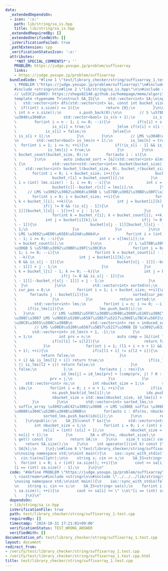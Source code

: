 ```yaml
---
data:
  _extendedDependsOn:
  - icon: ':x:'
    path: lib/string/sa_is.hpp
    title: lib/string/sa_is.hpp
  _extendedRequiredBy: []
  _extendedVerifiedWith: []
  _isVerificationFailed: true
  _pathExtension: cpp
  _verificationStatusIcon: ':x:'
  attributes:
    '*NOT_SPECIAL_COMMENTS*': ''
    PROBLEM: https://judge.yosupo.jp/problem/suffixarray
    links:
    - https://judge.yosupo.jp/problem/suffixarray
  bundledCode: "#line 1 \"test/library_checker/string/suffixarray_1.test.cpp\"\n#define\
    \ PROBLEM \"https://judge.yosupo.jp/problem/suffixarray\"\n#include <iostream>\n\
    #include <string>\n\n#line 2 \"lib/string/sa_is.hpp\"\n\n#include <vector>\n\n\
    // \u53C2\u8003: https://shogo82148.github.io/homepage/memo/algorithm/suffix-array/sa-is.html\n\
    template <typename T>\nstruct SA_IS{\n    std::vector<int> SA;\n\nprivate:\n \
    \   std::vector<int> dfs(std::vector<int> &s, const int bucket_size){\n      \
    \  if((int) s.size() == 1){\n            return {0};\n        }\n\n        const\
    \ int n = s.size();\n        s.push_back(0);\n\n        // S \u578B\u304B\u3069\
    \u3046\u304B\n        std::vector<bool> is_s(n + 1);\n        is_s[n] = true;\n\
    \        for(int i = n - 1; i >= 0; --i){\n            if(s[i] < s[i + 1]){\n\
    \                is_s[i] = true;\n            }else if(s[i] > s[i + 1]){\n   \
    \             is_s[i] = false;\n            }else{\n                is_s[i] =\
    \ is_s[i + 1];\n            }\n        }\n\n        // LMS \u304B\u3069\u3046\u304B\
    \n        std::vector<bool> is_lms(n + 1);\n        is_lms[n] = true;\n      \
    \  for(int i = 1; i <= n; ++i){\n            if(!is_s[i - 1] && is_s[i]){\n  \
    \              is_lms[i] = true;\n            }\n        }\n\n        std::vector<int>\
    \ bucket_count(bucket_size, 0);\n        for(auto i : s){\n            bucket_count[i]++;\n\
    \        }\n\n        auto induced_sort = [&](std::vector<int> &lms) -> std::vector<int>\
    \ {\n            std::vector<std::vector<int>> bucket(bucket_size);\n        \
    \    std::vector<int> bucket_l(bucket_size, 0), bucket_r(bucket_size);\n     \
    \       for(int i = 0; i < bucket_size; i++){\n                bucket[i].resize(bucket_count[i]);\n\
    \                bucket_r[i] = bucket_count[i];\n            }\n            for(int\
    \ i = (int) lms.size() - 1; i >= 0; --i){\n                int c = s[lms[i]];\n\
    \                bucket[c][--bucket_r[c]] = lms[i];\n            }\n\n       \
    \     // LMS \u3092\u3082\u3068\u306B L \u578B\u3092\u30BD\u30FC\u30C8\n     \
    \       for(int i = 0; i < bucket_size; ++i){\n                for(int k = 0;\
    \ k < bucket_l[i]; ++k){\n                    int j = bucket[i][k];\n        \
    \            if(j != 0 && !is_s[j - 1]){\n                        bucket[s[j -\
    \ 1]][bucket_l[s[j - 1]]++] = j - 1;\n                    }\n                }\n\
    \                for(int k = bucket_r[i]; k < bucket_count[i]; ++k){\n       \
    \             int j = bucket[i][k];\n                    if(j != 0 && !is_s[j\
    \ - 1]){\n                        bucket[s[j - 1]][bucket_l[s[j - 1]]++] = j -\
    \ 1;\n                    }\n                }\n            }\n\n            //\
    \ LMS \u3092\u4E00\u65E6\u524A\u9664\n            for(int i = (int) lms.size()\
    \ - 1; i >= 0; --i){\n                int c = s[lms[i]];\n                bucket_r[c]\
    \ = bucket_count[c];\n            }\n\n            // L \u578B\u3092\u3082\u3068\
    \u306B S \u578B\u3092\u30BD\u30FC\u30C8\n            for(int i = bucket_size -\
    \ 1; i >= 0; --i){\n                for(int k = bucket_count[i] - 1; k >= bucket_r[i];\
    \ --k){\n                    int j = bucket[i][k];\n                    if(j !=\
    \ 0 && is_s[j - 1]){\n                        bucket[s[j - 1]][--bucket_r[s[j\
    \ - 1]]] = j - 1;\n                    }\n                }\n                for(int\
    \ k = bucket_l[i] - 1; k >= 0; --k){\n                    int j = bucket[i][k];\n\
    \                    if(j != 0 && is_s[j - 1]){\n                        bucket[s[j\
    \ - 1]][--bucket_r[s[j - 1]]] = j - 1;\n                    }\n              \
    \  }\n            }\n\n            std::vector<int> sorted(n);\n            int\
    \ cur_pos = 0;\n            for(int i = 1; i < bucket_size; ++i){\n          \
    \      for(auto j : bucket[i]){\n                    sorted[cur_pos++] = j;\n\
    \                }\n            }\n            return sorted;\n        };\n\n\
    \        std::vector<int> lms;\n        for(int i = n; i >= 0; --i){\n       \
    \     if(is_lms[i]){\n                lms.push_back(i);\n            }\n     \
    \   }\n\n        // LMS \u3092\u5F8C\u308D\u304B\u3089\u5165\u308C\u308B -> \u3053\
    \u308C\u3067 LMS \u90E8\u5206\u6587\u5B57\u5217\u306E\u7BC4\u56F2\u306F\u30BD\u30FC\
    \u30C8\u3055\u308C\u308B\n        std::vector<int> res = induced_sort(lms);\n\n\
    \        // LMS \u90E8\u5206\u6587\u5B57\u5217\u306B ID \u3092\u632F\u308B\n \
    \       std::vector<int> id_lms(n + 1, -1);\n        {\n            id_lms[n]\
    \ = 1;\n            int prv = n;\n            auto comp = [&](int l1, int l2){\n\
    \                if(s[l1] != s[l2]){\n                    return false;\n    \
    \            }\n                for(int i = 1; (l1 + i < n + 1) && (l2 + i < n\
    \ + 1); ++i){\n                    if(s[l1 + i] != s[l2 + i]){\n             \
    \           return false;\n                    }\n                    if(is_lms[l1\
    \ + i] && is_lms[l2 + i]) return true;\n                    if(is_lms[l1 + i]\
    \ || is_lms[l2 + i]) return false;\n                }\n                return\
    \ false;\n            };\n            for(auto j : res){\n                if(is_lms[j]){\n\
    \                    id_lms[j] = id_lms[prv] + (comp(prv, j) ? 0 : 1);\n     \
    \               prv = j;\n                }\n            }\n        }\n\n    \
    \    std::vector<int> ns;\n        int nbucket_size = 1;\n        std::vector<int>\
    \ idx;\n        for(int i = 0; i < n + 1; ++i){\n            if(is_lms[i]){\n\
    \                ns.push_back(id_lms[i]);\n                idx.push_back(i);\n\
    \                nbucket_size = std::max(nbucket_size, id_lms[i] + 1);\n     \
    \       }\n        }\n\n        std::vector<int> sorted_lms;\n        // LMS \u306E\
    \ suffix_array \u3092\u6C42\u3081\u308B -> LMS \u306E suffix \u306E\u8F9E\u66F8\
    \u9806\u304C\u5206\u304B\u308B\n        for(auto i : dfs(ns, nbucket_size)){\n\
    \            sorted_lms.push_back(idx[i]);\n        }\n\n        return induced_sort(sorted_lms);\n\
    \    }\n\npublic:\n    SA_IS(const T &s){\n        std::vector<int> ns(s.size());\n\
    \        int nbucket_size = 1;\n        for(int i = 0; i < (int) s.size(); ++i){\n\
    \            ns[i] = (int) (s[i] + 1);\n            nbucket_size = std::max(nbucket_size,\
    \ ns[i] + 1);\n        }\n        SA = dfs(ns, nbucket_size);\n    }\n\n    std::vector<int>\
    \ get() const {\n        return SA;\n    }\n\n    size_t size() const {\n    \
    \    return SA.size();\n    }\n\n    int operator[](int k) const {\n        return\
    \ SA[k];\n    }\n};\n#line 6 \"test/library_checker/string/suffixarray_1.test.cpp\"\
    \n\nusing namespace std;\n\nint main(){\n    ios::sync_with_stdio(false);\n  \
    \  cin.tie(nullptr);\n\n    string s; cin >> s;\n    SA_IS<string> sa(s);\n  \
    \  for(int i = 0; i < (int) sa.size(); ++i){\n        cout << sa[i] << \" \\n\"\
    [i == (int) sa.size() - 1];\n    }\n}\n"
  code: "#define PROBLEM \"https://judge.yosupo.jp/problem/suffixarray\"\n#include\
    \ <iostream>\n#include <string>\n\n#include \"../../../lib/string/sa_is.hpp\"\n\
    \nusing namespace std;\n\nint main(){\n    ios::sync_with_stdio(false);\n    cin.tie(nullptr);\n\
    \n    string s; cin >> s;\n    SA_IS<string> sa(s);\n    for(int i = 0; i < (int)\
    \ sa.size(); ++i){\n        cout << sa[i] << \" \\n\"[i == (int) sa.size() - 1];\n\
    \    }\n}\n"
  dependsOn:
  - lib/string/sa_is.hpp
  isVerificationFile: true
  path: test/library_checker/string/suffixarray_1.test.cpp
  requiredBy: []
  timestamp: '2024-10-31 17:21:01+09:00'
  verificationStatus: TEST_WRONG_ANSWER
  verifiedWith: []
documentation_of: test/library_checker/string/suffixarray_1.test.cpp
layout: document
redirect_from:
- /verify/test/library_checker/string/suffixarray_1.test.cpp
- /verify/test/library_checker/string/suffixarray_1.test.cpp.html
title: test/library_checker/string/suffixarray_1.test.cpp
---
```

